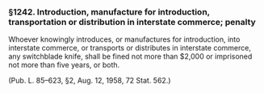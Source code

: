 ### §1242. Introduction, manufacture for introduction, transportation or distribution in interstate commerce; penalty ###

Whoever knowingly introduces, or manufactures for introduction, into interstate commerce, or transports or distributes in interstate commerce, any switchblade knife, shall be fined not more than $2,000 or imprisoned not more than five years, or both.

(Pub. L. 85–623, §2, Aug. 12, 1958, 72 Stat. 562.)